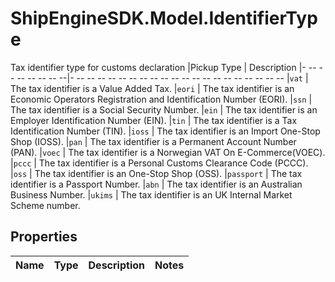 # ShipEngineSDK.Model.IdentifierType
Tax identifier type for customs declaration  |Pickup Type    | Description |- -- -- -- -- -- -- --|- -- -- -- -- -- -- -- -- -- -- -- -- -- -- -- -- -- -- -- -- |`vat`          | The tax identifier is a Value Added Tax. |`eori`         | The tax identifier is an Economic Operators Registration and Identification Number (EORI). |`ssn`          | The tax identifier is a Social Security Number. |`ein`          | The tax identifier is an Employer Identification Number (EIN). |`tin`          | The tax identifier is a Tax Identification Number (TIN). |`ioss`         | The tax identifier is an Import One-Stop Shop (IOSS). |`pan`          | The tax identifier is a Permanent Account Number (PAN). |`voec`         | The tax identifier is a Norwegian VAT On E-Commerce(VOEC). |`pccc`         | The tax identifier is a Personal Customs Clearance Code (PCCC). |`oss`          | The tax identifier is an One-Stop Shop (OSS). |`passport`     | The tax identifier is a Passport Number. |`abn`          | The tax identifier is an Australian Business Number. |`ukims`        | The tax identifier is an UK Internal Market Scheme number. 

## Properties

Name | Type | Description | Notes
------------ | ------------- | ------------- | -------------

